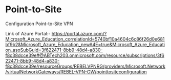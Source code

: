# Point-to-Site
Configuration Point-to-Site VPN

Link of Azure Portal:-
https://portal.azure.com/?Microsoft_Azure_Education_correlationId=5740bf10a4604c6c86f26d0e681bf9b2&Microsoft_Azure_Education_newA4E=true&Microsoft_Azure_Education_asoSubGuid=3f622471-8bb9-48d4-a830-f8c38dcce39e#@ABTech203.onmicrosoft.com/resource/subscriptions/3f622471-8bb9-48d4-a830-f8c38dcce39e/resourceGroups/REBELVPNRG/providers/Microsoft.Network/virtualNetworkGateways/REBEL-VPN-GW/pointtositeconfiguration
